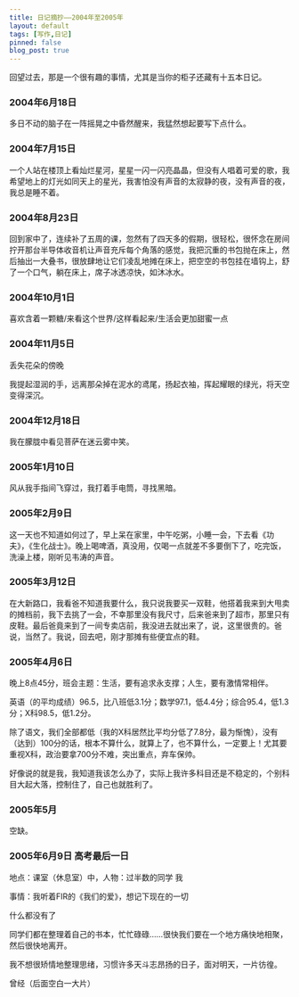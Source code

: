 ```yaml
---
title: 日记摘抄——2004年至2005年
layout: default
tags: [写作,日记]
pinned: false
blog_post: true
---
```



回望过去，那是一个很有趣的事情，尤其是当你的柜子还藏有十五本日记。

### 2004年6月18日

多日不动的脑子在一阵摇晃之中昏然醒来，我猛然想起要写下点什么。

### 2004年7月15日

一个人站在楼顶上看灿烂星河，星星一闪一闪亮晶晶，但没有人唱着可爱的歌，我希望地上的灯光如同天上的星光，我害怕没有声音的太寂静的夜，没有声音的夜，我总是睡不着。

### 2004年8月23日

回到家中了，连续补了五周的课，忽然有了四天多的假期，很轻松，很怀念在房间拧开那台半导体收音机让声音充斥每个角落的感觉，我把沉重的书包抛在床上，然后抽出一大叠书，很放肆地让它们凌乱地摊在床上，把空空的书包挂在墙钩上，舒了一个口气，躺在床上，席子冰透凉快，如沐冰水。

### 2004年10月1日

喜欢含着一颗糖/来看这个世界/这样看起来/生活会更加甜蜜一点

### 2004年11月5日

丢失花朵的傍晚

我提起湿润的手，远离那朵掉在泥水的鸢尾，扬起衣袖，挥起耀眼的绿光，将天空变得深沉。

### 2004年12月18日

我在朦胧中看见菩萨在迷云雾中笑。

### 2005年1月10日

风从我手指间飞穿过，我打着手电筒，寻找黑暗。

### 2005年2月9日

这一天也不知道如何过了，早上呆在家里，中午吃粥，小睡一会，下去看《功夫》，《生化战士》。晚上喝啤酒，真没用，仅喝一点就差不多要倒下了，吃完饭，洗澡上楼，刚听见韦涛的声音。

### 2005年3月12日

在大新路口，我看爸不知道我要什么，我只说我要买一双鞋，他搭着我来到大甩卖的摊档前，我下去挑了一会，不幸那里没有我尺寸，后来爸来到了超市，那里只有皮鞋。最后爸竟来到了一间专卖店前，我没进去就出来了，说，这里很贵的。爸说，当然了。我说，回去吧，刚才那摊有些便宜点的鞋。

### 2005年4月6日

晚上8点45分，班会主题：生活，要有追求永支撑；人生，要有激情常相伴。

英语（的平均成绩）96.5，比八班低3.1分；数学97.1，低4.4分；综合95.4，低1.3分；X科98.5，低1.2分。

除了语文，我们全部都低（我的X科居然比平均分低了7.8分，最为惭愧），没有（达到）100分的话，根本不算什么，就算上了，也不算什么，一定要上！尤其要重视X科，政治要拿700分不难，突出重点，弃车保帅。

好像说的就是我，我知道我该怎么办了，实际上我许多科目还是不稳定的，个别科目大起大落，控制住了，自己也就胜利了。

### 2005年5月

空缺。

### 2005年6月9日  高考最后一日

地点：课室（休息室）中，人物：过半数的同学 我

事情：我听着FIR的《我们的爱》，想记下现在的一切

什么都没有了

同学们都在整理着自己的书本，忙忙碌碌……很快我们要在一个地方痛快地相聚，然后很快地离开。

我不想很矫情地整理思绪，习惯许多天斗志昂扬的日子，面对明天，一片彷徨。

曾经（后面空白一大片）


